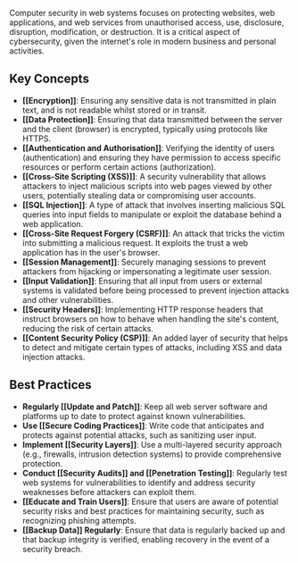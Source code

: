 Computer security in web systems focuses on protecting websites, web applications, and web services from unauthorised access, use, disclosure, disruption, modification, or destruction. It is a critical aspect of cybersecurity, given the internet's role in modern business and personal activities.


## Key Concepts
- **[[Encryption]]**: Ensuring any sensitive data is not transmitted in plain text, and is not readable whilst stored or in transit.  
- **[[Data Protection]]**: Ensuring that data transmitted between the server and the client (browser) is encrypted, typically using protocols like HTTPS.
- **[[Authentication and Authorisation]]**: Verifying the identity of users (authentication) and ensuring they have permission to access specific resources or perform certain actions (authorization).
- **[[Cross-Site Scripting (XSS)]]**: A security vulnerability that allows attackers to inject malicious scripts into web pages viewed by other users, potentially stealing data or compromising user accounts.
- **[[SQL Injection]]**: A type of attack that involves inserting malicious SQL queries into input fields to manipulate or exploit the database behind a web application.
- **[[Cross-Site Request Forgery (CSRF)]]**: An attack that tricks the victim into submitting a malicious request. It exploits the trust a web application has in the user's browser.
- **[[Session Management]]**: Securely managing sessions to prevent attackers from hijacking or impersonating a legitimate user session.
- **[[Input Validation]]**: Ensuring that all input from users or external systems is validated before being processed to prevent injection attacks and other vulnerabilities.
- **[[Security Headers]]**: Implementing HTTP response headers that instruct browsers on how to behave when handling the site's content, reducing the risk of certain attacks.
- **[[Content Security Policy (CSP)]]**: An added layer of security that helps to detect and mitigate certain types of attacks, including XSS and data injection attacks.

## Best Practices

- **Regularly [[Update and Patch]]**: Keep all web server software and platforms up to date to protect against known vulnerabilities.
- **Use [[Secure Coding Practices]]**: Write code that anticipates and protects against potential attacks, such as sanitizing user input.
- **Implement [[Security Layers]]**: Use a multi-layered security approach (e.g., firewalls, intrusion detection systems) to provide comprehensive protection.
- **Conduct [[Security Audits]] and [[Penetration Testing]]**: Regularly test web systems for vulnerabilities to identify and address security weaknesses before attackers can exploit them.
- **[[Educate and Train Users]]**: Ensure that users are aware of potential security risks and best practices for maintaining security, such as recognizing phishing attempts.
- **[[Backup Data]] Regularly**: Ensure that data is regularly backed up and that backup integrity is verified, enabling recovery in the event of a security breach.